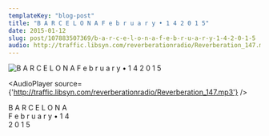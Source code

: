 ```yaml
---
templateKey: "blog-post"
title: "B A R C E L O N A F e b r u a r y • 1 4 2 0 1 5"
date: 2015-01-12
slug: post/107883507369/b-a-r-c-e-l-o-n-a-f-e-b-r-u-a-r-y-1-4-2-0-1-5
audio: http://traffic.libsyn.com/reverberationradio/Reverberation_147.mp3
---
```


![B A R C E L O N A F e b r u a r y • 1 4 2 0 1 5](../images/586bf147ae2a720f7873244aae0b99b143d73951d4a7c182f234866a59e8b14d.png)

<AudioPlayer source={'http://traffic.libsyn.com/reverberationradio/Reverberation_147.mp3'} />

<p><span>B A R C E L O N A</span><br /><span>F e b r u a r y &bull; 1 4</span><br /><span>2 0 1 5</span></p>

